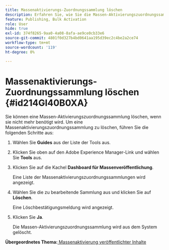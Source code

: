 ```yaml
---
title: Massenaktivierungs-Zuordnungssammlung löschen
description: Erfahren Sie, wie Sie die Massen-Aktivierungszuordnungssammlung in AEM Guides löschen.
feature: Publishing, Bulk Activation
role: User
hide: true
exl-id: 374f8265-9aa0-4a08-8afa-ae9ce0cb33e6
source-git-commit: 4801f0d327b4bd0641aa195d39ec2c4be2a2ce74
workflow-type: tm+mt
source-wordcount: '119'
ht-degree: 0%

---
```


# Massenaktivierungs-Zuordnungssammlung löschen {#id214GI40B0XA}

Sie können eine Massen-Aktivierungszuordnungssammlung löschen, wenn sie nicht mehr benötigt wird. Um eine Massenaktivierungszuordnungssammlung zu löschen, führen Sie die folgenden Schritte aus:

1. Wählen Sie **Guides** aus der Liste der Tools aus.

1. Klicken Sie oben auf den Adobe Experience Manager-Link und wählen Sie **Tools** aus.

1. Klicken Sie auf die Kachel **Dashboard für Massenveröffentlichung**.

   Eine Liste der Massenaktivierungszuordnungssammlungen wird angezeigt.

1. Wählen Sie die zu bearbeitende Sammlung aus und klicken Sie auf **Löschen**.

   Eine Löschbestätigungsmeldung wird angezeigt.

1. Klicken Sie **Ja**.

   Die Massen-Aktivierungszuordnungssammlung wird aus dem System gelöscht.


**Übergeordnetes Thema:**&#x200B;[&#x200B; Massenaktivierung veröffentlichter Inhalte](conf-bulk-activation.md)

